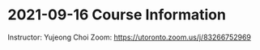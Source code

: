 # 2021-09-16 Course Information
Instructor: Yujeong Choi
Zoom: https://utoronto.zoom.us/j/83266752969